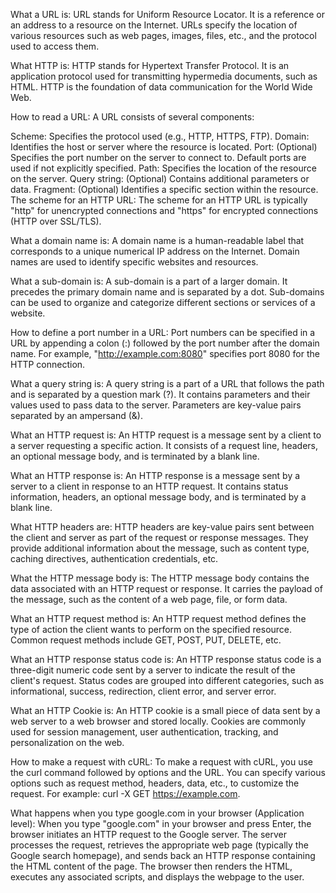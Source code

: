 What a URL is: URL stands for Uniform Resource Locator. It is a reference or an address to a resource on the Internet. URLs specify the location of various resources such as web pages, images, files, etc., and the protocol used to access them.

What HTTP is: HTTP stands for Hypertext Transfer Protocol. It is an application protocol used for transmitting hypermedia documents, such as HTML. HTTP is the foundation of data communication for the World Wide Web.

How to read a URL: A URL consists of several components:

Scheme: Specifies the protocol used (e.g., HTTP, HTTPS, FTP).
Domain: Identifies the host or server where the resource is located.
Port: (Optional) Specifies the port number on the server to connect to. Default ports are used if not explicitly specified.
Path: Specifies the location of the resource on the server.
Query string: (Optional) Contains additional parameters or data.
Fragment: (Optional) Identifies a specific section within the resource.
The scheme for an HTTP URL: The scheme for an HTTP URL is typically "http" for unencrypted connections and "https" for encrypted connections (HTTP over SSL/TLS).

What a domain name is: A domain name is a human-readable label that corresponds to a unique numerical IP address on the Internet. Domain names are used to identify specific websites and resources.

What a sub-domain is: A sub-domain is a part of a larger domain. It precedes the primary domain name and is separated by a dot. Sub-domains can be used to organize and categorize different sections or services of a website.

How to define a port number in a URL: Port numbers can be specified in a URL by appending a colon (:) followed by the port number after the domain name. For example, "http://example.com:8080" specifies port 8080 for the HTTP connection.

What a query string is: A query string is a part of a URL that follows the path and is separated by a question mark (?). It contains parameters and their values used to pass data to the server. Parameters are key-value pairs separated by an ampersand (&).

What an HTTP request is: An HTTP request is a message sent by a client to a server requesting a specific action. It consists of a request line, headers, an optional message body, and is terminated by a blank line.

What an HTTP response is: An HTTP response is a message sent by a server to a client in response to an HTTP request. It contains status information, headers, an optional message body, and is terminated by a blank line.

What HTTP headers are: HTTP headers are key-value pairs sent between the client and server as part of the request or response messages. They provide additional information about the message, such as content type, caching directives, authentication credentials, etc.

What the HTTP message body is: The HTTP message body contains the data associated with an HTTP request or response. It carries the payload of the message, such as the content of a web page, file, or form data.

What an HTTP request method is: An HTTP request method defines the type of action the client wants to perform on the specified resource. Common request methods include GET, POST, PUT, DELETE, etc.

What an HTTP response status code is: An HTTP response status code is a three-digit numeric code sent by a server to indicate the result of the client's request. Status codes are grouped into different categories, such as informational, success, redirection, client error, and server error.

What an HTTP Cookie is: An HTTP cookie is a small piece of data sent by a web server to a web browser and stored locally. Cookies are commonly used for session management, user authentication, tracking, and personalization on the web.

How to make a request with cURL: To make a request with cURL, you use the curl command followed by options and the URL. You can specify various options such as request method, headers, data, etc., to customize the request. For example: curl -X GET https://example.com.

What happens when you type google.com in your browser (Application level): When you type "google.com" in your browser and press Enter, the browser initiates an HTTP request to the Google server. The server processes the request, retrieves the appropriate web page (typically the Google search homepage), and sends back an HTTP response containing the HTML content of the page. The browser then renders the HTML, executes any associated scripts, and displays the webpage to the user.
